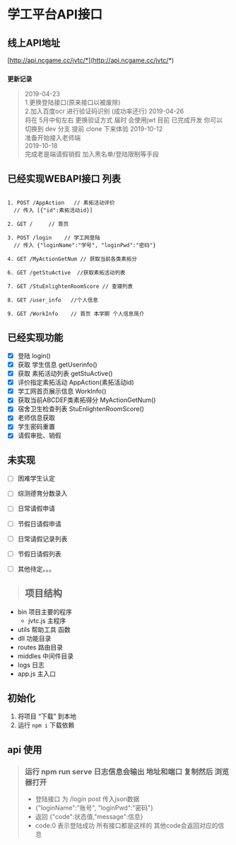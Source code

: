 # 学工平台API接口

## 线上API地址

[http://api.ncgame.cc/jvtc/*](http://api.ncgame.cc/jvtc/*)

### `更新记录`
> 2019-04-23     
>   1.更换登陆接口(原来接口以被废除)  
>   2.加入百度ocr 进行验证码识别 (成功率还行)
> 2019-04-26    
>   将在 5月中旬左右 更换验证方式 届时 会使用jwt 目前 已完成开发 
>   你可以 切换到 dev 分支 提前 clone 下来体验
> 2019-10-12  
>   准备开始接入老师端  
> 2019-10-18  
>   完成老是端请假销假 加入黑名单/登陆限制等手段

## 已经实现WEBAPI接口 列表

```http

1. POST /AppAction   // 素拓活动评价
  // 传入 [{"id":素拓活动id}]

2. GET /     // 首页

3. POST /login    // 学工网登陆
  // 传入 {"loginName":"学号", "loginPwd":"密码"}

4. GET /MyActionGetNum // 获取当前各类素拓分
  
6. GET /getStuActive  //获取素拓活动列表

7. GET /StuEnlightenRoomScore // 查寝列表

8. GET /user_info   //个人信息

9. GET /WorkInfo    // 首页 本学期 个人信息简介

```

<!-- - [x] 登陆 /login -->

## 已经实现功能

- [x] 登陆 login()
- [x] 获取 学生信息 getUserinfo()
- [x] 获取 素拓活动列表 getStuActive()
- [x] 评价指定素拓活动 AppAction(素拓活动id)
- [x] 学工网首页展示信息 WorkInfo()
- [x] 获取当前ABCDEF类素拓得分 MyActionGetNum()
- [x] 宿舍卫生检查列表 StuEnlightenRoomScore()
- [x] 老师信息获取
- [x] 学生密码重置 
- [x] 请假审批、销假

## 未实现

- [ ] 困难学生认定
- [ ] 综测德育分数录入

- [ ] 日常请假申请
- [ ] 节假日请假申请
- [ ] 日常请假记录列表
- [ ] 节假日请假列表

- [ ] 其他待定。。。


> ## 项目结构

* bin 项目主要的程序 
  * jvtc.js 主程序
* utils 帮助工具 函数
* dll 功能目录
* routes 路由目录
* middles 中间件目录
* logs 日志
* app.js 主入口 

## 初始化 

1. 将项目 “下载” 到本地 
2. 运行 `npm i` 下载依赖

## api 使用 

> ### 运行 npm run serve 日志信息会输出 地址和端口 复制然后 浏览器打开
> * 登陆接口 为 /login post 传入json数据 
> * {"loginName":"账号", "loginPwd":"密码"}
> * 返回  {"code":状态值,"message":信息}
> * code:0 表示登陆成功 所有接口都是这样的 其他code会返回对应的信息
